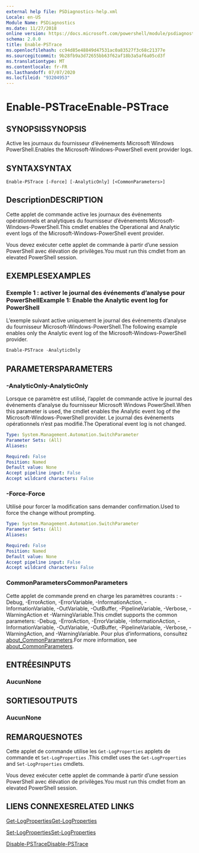 ```yaml
---
external help file: PSDiagnostics-help.xml
Locale: en-US
Module Name: PSDiagnostics
ms.date: 11/27/2018
online version: https://docs.microsoft.com/powershell/module/psdiagnostics/enable-pstrace?view=powershell-7.1&WT.mc_id=ps-gethelp
schema: 2.0.0
title: Enable-PSTrace
ms.openlocfilehash: cc94d85e48849d47531ac0a83527f3c68c21377e
ms.sourcegitcommit: 9b28fb9a3d72655bb63f62af18b3a5af6a05cd3f
ms.translationtype: MT
ms.contentlocale: fr-FR
ms.lasthandoff: 07/07/2020
ms.locfileid: "93204953"
---
```

# <span data-ttu-id="d9ffd-102">Enable-PSTrace</span><span class="sxs-lookup"><span data-stu-id="d9ffd-102">Enable-PSTrace</span></span>

## <span data-ttu-id="d9ffd-103">SYNOPSIS</span><span class="sxs-lookup"><span data-stu-id="d9ffd-103">SYNOPSIS</span></span>
<span data-ttu-id="d9ffd-104">Active les journaux du fournisseur d’événements Microsoft Windows PowerShell.</span><span class="sxs-lookup"><span data-stu-id="d9ffd-104">Enables the Microsoft-Windows-PowerShell event provider logs.</span></span>

## <span data-ttu-id="d9ffd-105">SYNTAX</span><span class="sxs-lookup"><span data-stu-id="d9ffd-105">SYNTAX</span></span>

```
Enable-PSTrace [-Force] [-AnalyticOnly] [<CommonParameters>]
```

## <span data-ttu-id="d9ffd-106">Description</span><span class="sxs-lookup"><span data-stu-id="d9ffd-106">DESCRIPTION</span></span>

<span data-ttu-id="d9ffd-107">Cette applet de commande active les journaux des événements opérationnels et analytiques du fournisseur d’événements Microsoft-Windows-PowerShell.</span><span class="sxs-lookup"><span data-stu-id="d9ffd-107">This cmdlet enables the Operational and Analytic event logs of the Microsoft-Windows-PowerShell event provider.</span></span>

<span data-ttu-id="d9ffd-108">Vous devez exécuter cette applet de commande à partir d’une session PowerShell avec élévation de privilèges.</span><span class="sxs-lookup"><span data-stu-id="d9ffd-108">You must run this cmdlet from an elevated PowerShell session.</span></span>

## <span data-ttu-id="d9ffd-109">EXEMPLES</span><span class="sxs-lookup"><span data-stu-id="d9ffd-109">EXAMPLES</span></span>

### <span data-ttu-id="d9ffd-110">Exemple 1 : activer le journal des événements d’analyse pour PowerShell</span><span class="sxs-lookup"><span data-stu-id="d9ffd-110">Example 1: Enable the Analytic event log for PowerShell</span></span>

<span data-ttu-id="d9ffd-111">L’exemple suivant active uniquement le journal des événements d’analyse du fournisseur Microsoft-Windows-PowerShell.</span><span class="sxs-lookup"><span data-stu-id="d9ffd-111">The following example enables only the Analytic event log of the Microsoft-Windows-PowerShell provider.</span></span>

```powershell
Enable-PSTrace -AnalyticOnly
```

## <span data-ttu-id="d9ffd-112">PARAMETERS</span><span class="sxs-lookup"><span data-stu-id="d9ffd-112">PARAMETERS</span></span>

### <span data-ttu-id="d9ffd-113">-AnalyticOnly</span><span class="sxs-lookup"><span data-stu-id="d9ffd-113">-AnalyticOnly</span></span>

<span data-ttu-id="d9ffd-114">Lorsque ce paramètre est utilisé, l’applet de commande active le journal des événements d’analyse du fournisseur Microsoft Windows PowerShell.</span><span class="sxs-lookup"><span data-stu-id="d9ffd-114">When this parameter is used, the cmdlet enables the Analytic event log of the Microsoft-Windows-PowerShell provider.</span></span> <span data-ttu-id="d9ffd-115">Le journal des événements opérationnels n’est pas modifié.</span><span class="sxs-lookup"><span data-stu-id="d9ffd-115">The Operational event log is not changed.</span></span>

```yaml
Type: System.Management.Automation.SwitchParameter
Parameter Sets: (All)
Aliases:

Required: False
Position: Named
Default value: None
Accept pipeline input: False
Accept wildcard characters: False
```

### <span data-ttu-id="d9ffd-116">-Force</span><span class="sxs-lookup"><span data-stu-id="d9ffd-116">-Force</span></span>

<span data-ttu-id="d9ffd-117">Utilisé pour forcer la modification sans demander confirmation.</span><span class="sxs-lookup"><span data-stu-id="d9ffd-117">Used to force the change without prompting.</span></span>

```yaml
Type: System.Management.Automation.SwitchParameter
Parameter Sets: (All)
Aliases:

Required: False
Position: Named
Default value: None
Accept pipeline input: False
Accept wildcard characters: False
```

### <span data-ttu-id="d9ffd-118">CommonParameters</span><span class="sxs-lookup"><span data-stu-id="d9ffd-118">CommonParameters</span></span>
<span data-ttu-id="d9ffd-119">Cette applet de commande prend en charge les paramètres courants : -Debug, -ErrorAction, -ErrorVariable, -InformationAction, -InformationVariable, -OutVariable, -OutBuffer, -PipelineVariable, -Verbose, -WarningAction et -WarningVariable.</span><span class="sxs-lookup"><span data-stu-id="d9ffd-119">This cmdlet supports the common parameters: -Debug, -ErrorAction, -ErrorVariable, -InformationAction, -InformationVariable, -OutVariable, -OutBuffer, -PipelineVariable, -Verbose, -WarningAction, and -WarningVariable.</span></span> <span data-ttu-id="d9ffd-120">Pour plus d’informations, consultez [about_CommonParameters](https://go.microsoft.com/fwlink/?LinkID=113216).</span><span class="sxs-lookup"><span data-stu-id="d9ffd-120">For more information, see [about_CommonParameters](https://go.microsoft.com/fwlink/?LinkID=113216).</span></span>

## <span data-ttu-id="d9ffd-121">ENTRÉES</span><span class="sxs-lookup"><span data-stu-id="d9ffd-121">INPUTS</span></span>

### <span data-ttu-id="d9ffd-122">Aucun</span><span class="sxs-lookup"><span data-stu-id="d9ffd-122">None</span></span>

## <span data-ttu-id="d9ffd-123">SORTIES</span><span class="sxs-lookup"><span data-stu-id="d9ffd-123">OUTPUTS</span></span>

### <span data-ttu-id="d9ffd-124">Aucun</span><span class="sxs-lookup"><span data-stu-id="d9ffd-124">None</span></span>

## <span data-ttu-id="d9ffd-125">REMARQUES</span><span class="sxs-lookup"><span data-stu-id="d9ffd-125">NOTES</span></span>

<span data-ttu-id="d9ffd-126">Cette applet de commande utilise les `Get-LogProperties` applets de commande et `Set-LogProperties` .</span><span class="sxs-lookup"><span data-stu-id="d9ffd-126">This cmdlet uses the `Get-LogProperties` and `Set-LogProperties` cmdlets.</span></span>

<span data-ttu-id="d9ffd-127">Vous devez exécuter cette applet de commande à partir d’une session PowerShell avec élévation de privilèges.</span><span class="sxs-lookup"><span data-stu-id="d9ffd-127">You must run this cmdlet from an elevated PowerShell session.</span></span>

## <span data-ttu-id="d9ffd-128">LIENS CONNEXES</span><span class="sxs-lookup"><span data-stu-id="d9ffd-128">RELATED LINKS</span></span>

[<span data-ttu-id="d9ffd-129">Get-LogProperties</span><span class="sxs-lookup"><span data-stu-id="d9ffd-129">Get-LogProperties</span></span>](Get-LogProperties.md)

[<span data-ttu-id="d9ffd-130">Set-LogProperties</span><span class="sxs-lookup"><span data-stu-id="d9ffd-130">Set-LogProperties</span></span>](Set-LogProperties.md)

[<span data-ttu-id="d9ffd-131">Disable-PSTrace</span><span class="sxs-lookup"><span data-stu-id="d9ffd-131">Disable-PSTrace</span></span>](Disable-PSTrace.md)

